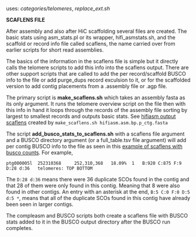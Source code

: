 uses: *categories/telomeres*, *replace_ext.sh*

**SCAFLENS FILE**

After assembly and also after HiC scaffolding several files are created.
The basic stats using asm_stats.pl or its wrapper, hifi_asmstats.sh, and
the scaffold or record info file called scaflens, the name carried over from earlier scripts for short read assemblies.

The basics of the information in the scaflens file is simple but it directly calls the telomere scripts
to add this info into the scaflens output.
There are other support scripts that are called to add the per record/scaffold BUSCO info to the file
or add purge_dups record exculsion to it, or for the scaffolded version to add contig placements from
a .assembly file or .agp file.

The primary script is **make_scaflens.sh** which takes an assembly fasta as its only argument.
It runs the telomere overview script on the file then with this info in hand
it loops through the records of the assembly file sorting by largest to smallest records and
outputs basic stats. See [hifiasm output scaflens](example_1.md) created by ```make_scaflens.sh hifiasm.asm.bp.p_ctg.fasta```

The script **add_busco_stats_to_scaflens.sh** with a scaflens file argument and a BUSCO directory argument
(or a full_table.tsv file argument)
will add per contig BUSCO info to the file as seen in this [example of scaflens with busco counts](example_2.md).
For example,
```
ptg000005l	252310368	  252,310,368	18.09%	1	B:920 C:875 F:9 D:28 d:36	telomeres: TOP BOTTOM
```
The ```D:28 d:36``` means there were 36 duplicate SCOs found in the contig and that 28 of them were only found in this contig. Meaning that 8 were also found in other contigs.
An entry with an asterisk at the end, ```B:5 C:0 F:0 D:5 d:5 *```,
means that all of the duplicate SCOs found in this contig have already been seen in larger contigs.

The compleasm and BUSCO scripts both create a scaflens file with BUSCO stats added to it
in the BUSCO output directory after the BUSCO run completes.

